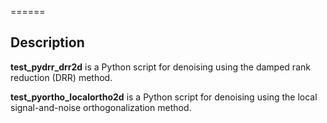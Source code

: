 ======

## Description

**test_pydrr_drr2d** is a Python script for denoising using the damped rank reduction (DRR) method.

**test_pyortho_localortho2d** is a Python script for denoising using the local signal-and-noise orthogonalization method.

